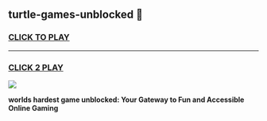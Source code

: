 
## turtle-games-unblocked 👋
<h3>
<a href="https://premium.freeplayer.one?title=turtle-games-unblocked&ref=14F">CLICK TO PLAY</a></h3>
<hr>

<h3>
<a href="https://premium.freeplayer.one?title=turtle-games-unblocked&ref=14F">CLICK 2 PLAY</a>
  
</h3>

<a href="https://premium.freeplayer.one?title=turtle-games-unblocked&ref=12F/"><img src="https://clearcache.store/games.png"></a>


**worlds hardest game unblocked: Your Gateway to Fun and Accessible Online Gaming**
